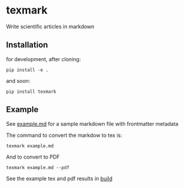 # texmark

Write scientific articles in markdown


## Installation

for development, after cloning:

    pip install -e .

and soon:

    pip install texmark

## Example

See [example.md](example.md) for a sample markdown file with frontmatter metadata

The command to convert the markdow to tex is:

    texmark example.md

And to convert to PDF

    texmark example.md --pdf

See the example tex and pdf results in [build](/build)